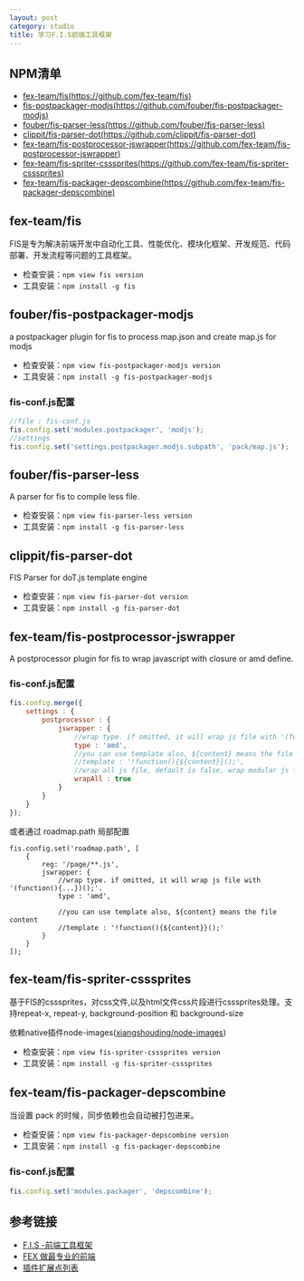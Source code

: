 ```yaml
---
layout: post
category: studio
title: 学习F.I.S前端工具框架
---
```


## NPM清单 ##

- [fex-team/fis(https://github.com/fex-team/fis)](https://github.com/fex-team/fis)
- [fis-postpackager-modjs(https://github.com/fouber/fis-postpackager-modjs)](https://github.com/fouber/fis-postpackager-modjs)
- [fouber/fis-parser-less(https://github.com/fouber/fis-parser-less)](https://github.com/fouber/fis-parser-less)
- [clippit/fis-parser-dot(https://github.com/clippit/fis-parser-dot)](https://github.com/clippit/fis-parser-dot)
- [fex-team/fis-postprocessor-jswrapper(https://github.com/fex-team/fis-postprocessor-jswrapper)](https://github.com/fex-team/fis-postprocessor-jswrapper)
- [fex-team/fis-spriter-csssprites(https://github.com/fex-team/fis-spriter-csssprites)](https://github.com/fex-team/fis-spriter-csssprites)
- [fex-team/fis-packager-depscombine(https://github.com/fex-team/fis-packager-depscombine)](https://github.com/fex-team/fis-packager-depscombine)

## fex-team/fis ##

FIS是专为解决前端开发中自动化工具、性能优化、模块化框架、开发规范、代码部署、开发流程等问题的工具框架。

- 检查安装：`npm view fis version`
- 工具安装：`npm install -g fis`

## fouber/fis-postpackager-modjs ##

a postpackager plugin for fis to process map.json and create map.js for modjs

- 检查安装：`npm view fis-postpackager-modjs version`
- 工具安装：`npm install -g fis-postpackager-modjs`

### fis-conf.js配置 ###

```javascript
//file : fis-conf.js
fis.config.set('modules.postpackager', 'modjs');
//settings
fis.config.set('settings.postpackager.modjs.subpath', 'pack/map.js');
```
## fouber/fis-parser-less ##

A parser for fis to compile less file.

- 检查安装：`npm view fis-parser-less version`
- 工具安装：`npm install -g fis-parser-less`

## clippit/fis-parser-dot ##

FIS Parser for doT.js template engine

- 检查安装：`npm view fis-parser-dot version`
- 工具安装：`npm install -g fis-parser-dot`

## fex-team/fis-postprocessor-jswrapper ##

A postprocessor plugin for fis to wrap javascript with closure or amd define.

### fis-conf.js配置 ###

```javascript
fis.config.merge({
    settings : {
        postprocessor : {
            jswrapper : {
                //wrap type. if omitted, it will wrap js file with '(function(){...})();'.
                type : 'amd',
                //you can use template also, ${content} means the file content
                //template : '!function(){${content}}();',
                //wrap all js file, default is false, wrap modular js file only.
                wrapAll : true
            }
        }
    }
});
```

或者通过 roadmap.path 局部配置

```
fis.config.set('roadmap.path', [
    {
        reg: '/page/**.js',
        jswrapper: {
            //wrap type. if omitted, it will wrap js file with '(function(){...})();'.
            type : 'amd',

            //you can use template also, ${content} means the file content
            //template : '!function(){${content}}();'
        }
    }
]);
```

## fex-team/fis-spriter-csssprites ##

基于FIS的csssprites，对css文件,以及html文件css片段进行csssprites处理。支持repeat-x, repeat-y, background-position 和 background-size

依赖native插件node-images([xiangshouding/node-images](https://github.com/xiangshouding/node-images))

- 检查安装：`npm view fis-spriter-csssprites version`
- 工具安装：`npm install -g fis-spriter-csssprites`

## fex-team/fis-packager-depscombine ##

当设置 pack 的时候，同步依赖也会自动被打包进来。

- 检查安装：`npm view fis-packager-depscombine version`
- 工具安装：`npm install -g fis-packager-depscombine`

### fis-conf.js配置 ###

```javascript
fis.config.set('modules.packager', 'depscombine');
```

## 参考链接 ##

- [F.I.S -前端工具框架](http://fis.baidu.com/index.html)
- [FEX 做最专业的前端](http://fex.baidu.com/)
- [插件扩展点列表](http://fis.baidu.com/docs/more/extension-point.html)